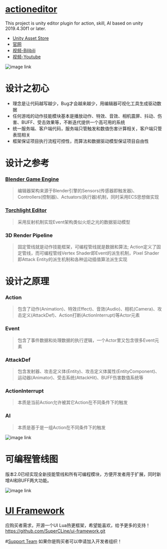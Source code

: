 # [actioneditor](https://github.com/SuperCLine-ActionEditor)
This project is unity editor plugin for action, skill, AI based on unity 2019.4.30f1 or later.

- [Unity Asset Store](https://assetstore.unity.com/packages/tools/game-toolkits/cline-action-editor-3-207096)
- [官网](https://supercline.com/game/tool-action/actioneditor.html)
- [视频-Bilibili](https://www.bilibili.com/video/BV1DT4y197U7?share_source=copy_web)
- [视频-Youtube](https://youtu.be/Zw1G_E5CX1U)

![image link](actioneditor.png)

# 设计之初心 #
  - 理念是让代码越写越少，Bug才会越来越少，用编辑器可视化工具生成驱动数据
  - 任何游戏的动作技能模块基本是播放动作、特效、音效、相机震屏、抖动、伤害、BUFF、受击效果等，不断迭代提供一个高可用的系统
  - 统一服务端、客户端代码，服务端只管触发和数值伤害计算相关，客户端只管表现相关
  - 框架保证项目执行流程可控性，而算法和数据驱动模型保证项目自由性

# 设计之参考 #
### [Blender Game Engine](https://archive.blender.org/wiki/index.php/Doc:2.6/Manual/Game_Engine/) 
> 编辑器架构来源于Blender引擎的Sensors(传感器即触发器)、Controllers(控制器)、Actuators(执行器)机制，同时采用ECS思想做实现

### [Torchlight Editor](https://torchlight.4fansites.de/download,10010,TorchED_Editor.html)
> 采用反射机制实现Event架构类似火炬之光的数据驱动模型

### 3D Render Pipeline
> 固定管线就是动作技能框架，可编程管线就是数据和算法; Action定义了固定管线，而可编程管线Vertex Shader即Event的派生机制，Pixel Shader即Attack Entity的派生机制和各种运动插值算法派生实现

# 设计之原理 #
### Action
> 包含了动作(Animation)、特效(Effect)、音效(Audio)、相机(Camera)、攻击定义(AttackDef)、Action打断(ActionInterrupt)等Actor元素
### Event
> 包含了事件数据和处理数据的执行逻辑，一个Actor里又包含很多Event元素
### AttackDef
> 包含发射器、攻击定义体(Entity)、攻击定义体属性(EntityComponent)、运动器(Animator)、受击系统(AttackHit)、BUFF伤害数值系统等
### ActionInterrupt
> 本质是当前Action允许被其它Action在不同条件下的触发
### AI
> 本质是基于是一组Action在不同条件下的触发

![image link](actioneditor_design.png)

# 可编程管线图 #
版本2.0已经实现全新技能管线和所有可编程模块，方便开发者用于扩展，同时新增AI和BUFF两大功能。

![image link](actioneditor_shader.png)

# [UI Framework](https://github.com/SuperCLine/ui-framework.git) #
应购买者需求，开源一个UI Lua热更框架，希望能喜欢，给予更多的支持！https://github.com/SuperCLine/ui-framework.git

#[Support Team](https://github.com/SuperCLine-ActionEditor)
如果你是购买者可以申请加入开发者组织！
